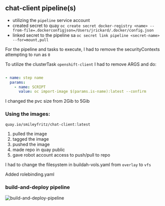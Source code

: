 ## chat-client pipeline(s)

- utilizing the `pipeline` service account
- created secret to quay `oc create secret docker-registry <name> --from-file=.dockerconfigjson=/Users/jrickard/.docker/config.json`
- linked secret to the pipeline sa `oc secret link pipeline <secret-name> --for=mount,pull`

For the pipeline and tasks to execute, I had to remove the securityContexts attempting to run as `0`

To utilize the clusterTask `openshift-client` I had to remove ARGS and do:

```yaml

- name: step name
  params:
    - name: SCRIPT
      value: oc import-image $(params.is-name):latest --confirm

```

I changed the pvc size from 2Gib to 5Gib

### Using the images:

`quay.io/smileyfritz/chat-client:latest`

1. pulled the image
2. tagged the image
3. pushed the image
4. made repo in quay public
5. gave robot account access to push/pull to repo

I had to change the filesystem in buildah-vols.yaml from `overlay` to `vfs`

Added rolebinding.yaml


### build-and-deploy pipeline
![build-and-deploy-pipeline](build-and-deploy-pipeline-run.png)
